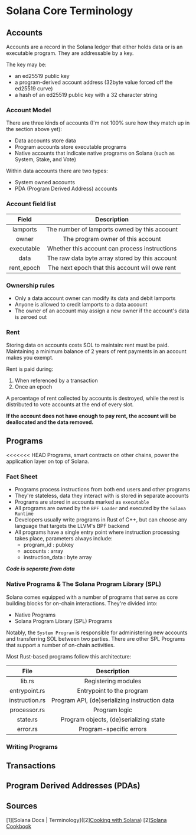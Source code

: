 # Solana Core Terminology

## Accounts

Accounts are a record in the Solana ledger that either holds data or is an executable program. They are addressable by a key.

The key may be:

- an ed25519 public key
- a program-derived account address (32byte value forced off the ed25519 curve)
- a hash of an ed25519 public key with a 32 character string

### Account Model

There are three kinds of accounts (I'm not 100% sure how they match up in the section above yet):

- Data accounts store data
- Program accounts store executable programs
- Native accounts that indicate native programs on Solana (such as System, Stake, and Vote)

Within data accounts there are two types:

- System owned accounts
- PDA (Program Derived Address) accounts

### Account field list

|  **Field** |                   Description                  |
|:----------:|:----------------------------------------------:|
| lamports   | The number of lamports owned by this account   |
| owner      | The program owner of this account              |
| executable | Whether this account can process instructions  |
| data       | The raw data byte array stored by this account |
| rent_epoch | The next epoch that this account will owe rent |

### Ownership rules

- Only a data account owner can modify its data and debit lamports
- Anyone is allowed to credit lamports to a data account
- The owner of an account may assign a new owner if the account's data is zeroed out

### Rent

Storing data on accounts costs SOL to maintain: rent must be paid. Maintaining a minimum balance of 2 years of rent payments in an account makes you exempt.

Rent is paid during:

1. When referenced by a transaction
2. Once an epoch

A percentage of rent collected by accounts is destroyed, while the rest is distributed to vote accounts at the end of every slot. 

**If the account does not have enough to pay rent, the account will be deallocated and the data removed.**

## Programs

<<<<<<< HEAD
Programs, smart contracts on other chains, power the application layer on top of Solana.

### Fact Sheet

- Programs process instructions from both end users and other programs
- They're stateless, data they interact with is stored in separate accounts
- Programs are stored in accounts marked as `executable`
- All programs are owned by the `BPF Loader` and executed by the `Solana Runtime`
- Developers usually write programs in Rust of C++, but can choose any language that targets the LLVM's BPF backend
- All programs have a single entry point where instruction processing takes place, parameters always include:
    - program_id : pubkey
    - accounts : array
    - instruction_data : byte array

***Code is seperate from data***

### Native Programs & The Solana Program Library (SPL)

Solana comes equipped with a number of programs that serve as core building blocks for on-chain interactions. They're divided into:

- Native Programs
- Solana Program Library (SPL) Programs

Notably, the `System Program` is responsible for administering new accounts and transferring SOL between two parties. There are other SPL Programs that support a number of on-chain activities.

Most Rust-based programs follow this architecture:

|      File      |                  Description                  |
|:--------------:|:---------------------------------------------:|
| lib.rs         | Registering modules                           |
| entrypoint.rs  | Entrypoint to the program                     |
| instruction.rs | Program API, (de)serializing instruction data |
| processor.rs   | Program logic                                 |
| state.rs       | Program objects, (de)serializing state        |
| error.rs       | Program-specific errors                       |



### Writing Programs

## Transactions

## Program Derived Addresses (PDAs)

## Sources

[1][Solana Docs | Terminology]([2][Cooking with Solana](https://solanacookbook.com/#contributing))
[2][Solana Cookbook](https://solanacookbook.com/core-concepts/accounts.html#facts)